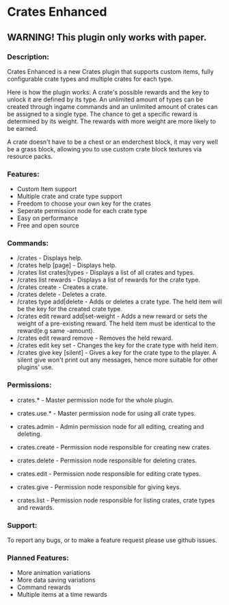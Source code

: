 # Crates Enhanced

## WARNING! This plugin only works with paper.

### Description:
Crates Enhanced is a new Crates plugin that supports custom items, fully configurable crate types and multiple crates for each type.

Here is how the plugin works:
A crate's possible rewards and the key to unlock it are defined by its type.
An unlimited amount of types can be created through ingame commands and an unlimited amount of crates can be assigned to a single type.
The chance to get a specific reward is determined by its weight. The rewards with more weight are more likely to be earned.

A crate doesn't have to be a chest or an enderchest block, it may very well be a grass block, allowing you to use custom crate block textures via resource packs.

### Features:
- Custom Item support
- Multiple crate and crate type support
- Freedom to choose your own key for the crates
- Seperate permission node for each crate type
- Easy on performance
- Free and open source

### Commands:
- /crates - Displays help.
- /crates help [page] - Displays help.
- /crates list crates|types - Displays a list of all crates and types.
- /crates list rewards <crate-type> - Displays a list of rewards for the crate type.
- /crates create <crate-name> <x> <y> <z> <world> <crate-type> - Creates a crate.
- /crates delete <crate-name> - Deletes a crate.
- /crates type add|delete <crate-type> - Adds or deletes a crate type. The held item will be the key for the created crate type.
- /crates edit <crate-type> reward add|set-weight <weight> - Adds a new reward or sets the weight of a pre-existing reward. The held item must be identical to the reward(e.g same -amount).
- /crates edit <crate-type> reward remove - Removes the held reward.
- /crates edit <crate-type> key set - Changes the key for the crate type with held item.
- /crates give <player> key <crate-type> [silent] - Gives a key for the crate type to the player. A silent give won't print out any messages, hence more suitable for other plugins' use.

### Permissions:
- crates.* - Master permission node for the whole plugin.
- crates.use.* - Master permission node for using all crate types.

- crates.admin - Admin permission node for all editing, creating and deleting.
- crates.create - Permission node responsible for creating new crates.
- crates.delete - Permission node responsible for deleting crates.
- crates.edit - Permission node responsible for editing crate types.
- crates.give - Permission node responsible for giving keys.
- crates.list - Permission node responsible for listing crates, crate types and rewards.

### Support:
To report any bugs, or to make a feature request please use github issues.

### Planned Features:
- More animation variations
- More data saving variations
- Command rewards
- Multiple items at a time rewards
